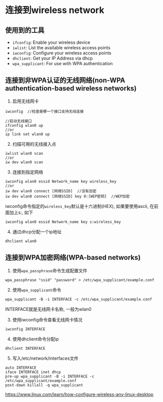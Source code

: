 # 连接到wireless network

## 使用到的工具 

+ `ifconfig`: Enable your wireless device
+ `iwlist`: List the available wireless access points
+ `iwconfig`: Configure your wireless access points
+ `dhclient`: Get your IP Address via dhcp
+ `wpa_supplicant`: For use with WPA authentication

## 连接到非WPA认证的无线网络(non-WPA authentication-based wireless networks) 

1. 启用无线网卡
```
iwconfig  //检查是哪一个接口支持无线连接

//启动无线接口
ifconfig wlan0 up
//or
ip link set wlan0 up
```

2. 扫描可用的无线接入点
```
iwlist wlan0 scan
//or
iw dev wlan0 scan
```

3. 连接到指定网络
```
iwconfig wlan0 essid Network_name key wireless_key
//or
iw dev wlan0 connect [网络SSID]  //没有加密
iw dev wlan0 connect [网络SSID] key 0:[WEP密钥]  //WEP加密
```
iwconfig命令指定的`wireless_key`默认是十六进制(HEX), 如果要使用ascii, 在前面加上s:, 如下
```
iwconfig wlan0 essid Network_name key s:wireless_key
```

4. 通过dhcp分配一个ip地址
```
dhclient wlan0
```

## 连接到WPA加密网络(WPA-based networks) 

1. 使用`wpa_passphrase`命令生成配置文件
```
wpa_passphrase "ssid" "password" > /etc/wpa_supplicant/example.conf
```

2. 使用`wpa_supplicant`命令
```
wpa_supplicant -B -i INTERFACE -c /etc/wpa_supplicant/example.conf
```
INTERFACE就是无线网卡名称, 一般为wlan0

3. 使用iwconfig命令查看无线网卡情况
```
iwconfig INTERFACE
```

4. 使用dhclient命令分配ip
```
dhclient INTERFACE
```

5. 写入/etc/network/interfaces文件
```
auto INTERFACE
iface INTERFACE inet dhcp
pre-up wpa_supplicant -B -i INTERFACE -c /etc/wpa_supplicant/example.conf
post-down killall -q wpa_supplicant
```

<https://www.linux.com/learn/how-configure-wireless-any-linux-desktop>
